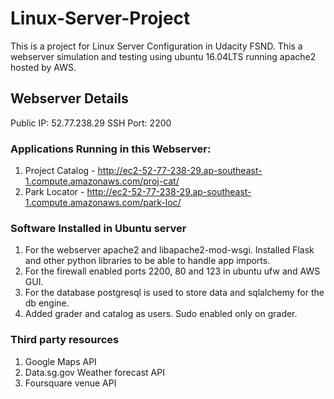 # Linux-Server-Project
This is a project for Linux Server Configuration in Udacity FSND. This a webserver simulation and testing using ubuntu 16.04LTS running apache2 hosted by AWS.

## Webserver Details
Public IP: 52.77.238.29
SSH Port: 2200

### Applications Running in this Webserver:
1. Project Catalog - http://ec2-52-77-238-29.ap-southeast-1.compute.amazonaws.com/proj-cat/
2. Park Locator - http://ec2-52-77-238-29.ap-southeast-1.compute.amazonaws.com/park-loc/

### Software Installed in Ubuntu server
1. For the webserver apache2 and libapache2-mod-wsgi. Installed Flask and other python libraries to be able to handle app imports.
2. For the firewall enabled ports 2200, 80 and 123 in ubuntu ufw and AWS GUI.
3. For the database postgresql is used to store data and sqlalchemy for the db engine.
4. Added grader and catalog as users. Sudo enabled only on grader.

### Third party resources
1. Google Maps API
2. Data.sg.gov Weather forecast API
3. Foursquare venue API
